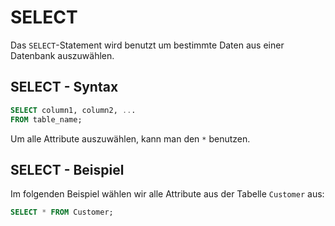 # SELECT

Das `SELECT`-Statement wird benutzt um bestimmte Daten aus einer Datenbank auszuwählen.

## SELECT - Syntax

````SQL
SELECT column1, column2, ...
FROM table_name;
````

Um alle Attribute auszuwählen, kann man den `*` benutzen.

## SELECT - Beispiel

Im folgenden Beispiel wählen wir alle Attribute aus der Tabelle `Customer` aus:

````SQL
SELECT * FROM Customer;
````